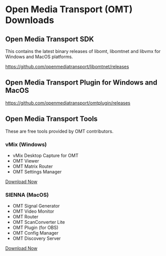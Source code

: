 # Open Media Transport (OMT) Downloads

## Open Media Transport SDK

This contains the latest binary releases of libomt, libomtnet and libvmx for Windows and MacOS platforms.

https://github.com/openmediatransport/libomtnet/releases

## Open Media Transport Plugin for Windows and MacOS

https://github.com/openmediatransport/omtplugin/releases

## Open Media Transport Tools

These are free tools provided by OMT contributors.

### vMix (Windows)

* vMix Desktop Capture for OMT
* OMT Viewer
* OMT Matrix Router
* OMT Settings Manager

[Download Now](https://www.vmix.com/download/vmix-omt-tools-windows.zip)

### SIENNA (MacOS)

* OMT Signal Generator
* OMT Video Monitor
* OMT Router
* OMT ScanConverter Lite
* OMT Plugin (for OBS)
* OMT Config Manager
* OMT Discovery Server

[Download Now](https://www.sienna-tv.com/omt/)






